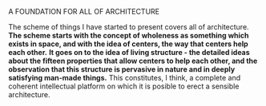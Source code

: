 A FOUNDATION FOR ALL OF ARCHITECTURE

The scheme of things I have started to present covers all of architecture. **The scheme starts with the concept of wholeness as something which exists in space, and with the idea of centers, the way that centers help each other.** **It goes on to the idea of living structure - the detailed ideas about the fifteen properties that allow centers to help each other, and the observation that this structure is pervasive in nature and in deeply satisfying man-made things.** 
 This constitutes, I think, a complete and coherent intellectual platform on which it is posible to erect a sensible architecture. 